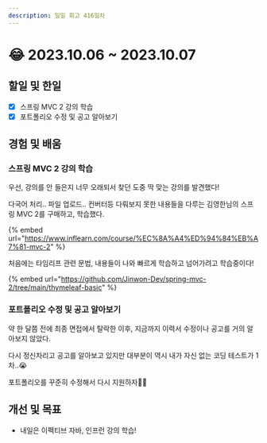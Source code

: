 ```yaml
---
description: 일일 회고 416일차
---
```


# 😂 2023.10.06 \~ 2023.10.07

## 할일 및 한일&#x20;

* [x] 스프링 MVC 2 강의 학습&#x20;
* [x] 포트폴리오 수정 및 공고 알아보기&#x20;

## 경험 및 배움&#x20;

### 스프링 MVC 2 강의 학습&#x20;

우선, 강의를 안 들은지 너무 오래되서 찾던 도중 딱 맞는 강의를 발견했다!

다국어 처리.. 파일 업로드.. 컨버터등 다뤄보지 못한 내용들을 다루는 김영한님의 스프링 MVC 2를 구매하고, 학습했다.

{% embed url="https://www.inflearn.com/course/%EC%8A%A4%ED%94%84%EB%A7%81-mvc-2" %}

처음에는 타임리프 관련 문법, 내용들이 나와 빠르게 학습하고 넘어가려고 학습중이다!

{% embed url="https://github.com/Jinwon-Dev/spring-mvc-2/tree/main/thymeleaf-basic" %}

### 포트폴리오 수정 및 공고 알아보기&#x20;

약 한 달쯤 전에 최종 면접에서 탈락한 이후, 지금까지 이력서 수정이나 공고를 거의 알아보지 않았다.

다시 정신차리고 공고를 알아보고 있지만 대부분이 역시 내가 자신 없는 코딩 테스트가 1차..😭

포트폴리오를 꾸준히 수정해서 다시 지원하자👊🏻

## 개선 및 목표&#x20;

* 내일은 이펙티브 자바, 인프런 강의 학습!&#x20;
